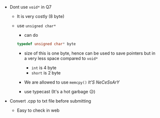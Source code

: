 -   Dont use `void*` in Q7

    -   It is very costly (8 byte)
    -   use `unsigned char*`

        -   can do

        ```cpp
        typedef unsigned char* byte
        ```

        -   size of this is one byte, hence can be used to save pointers but in a very less space compared to `void*`

            -   `int` is 4 byte
            -   `short` is 2 byte

        -   We are allowed to use `memcpy()` _It'S NeCeSsArY_

        -   use typecast (It's a hot garbage 😥)

-   Convert .cpp to txt file before submitting
    -   Easy to check in web
